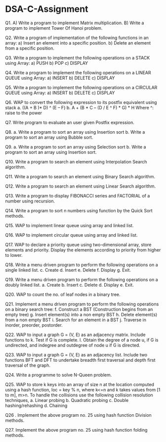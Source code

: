 # DSA-C-Assignment
Q1.	A) Write a program to implement Matrix multiplication.
	B) Write a program to implement Tower Of Hanoi problem.
 
Q2. 	Write a program of implementation of the following functions in an array:
a)	Insert an element into a specific position.
b)	Delete an element from a specific position.

Q3. 	Write a program to implement the following operations on a STACK using Array:
a)	PUSH		b) POP		c) DISPLAY

Q4.	Write a program to implement the following operations on a LINEAR QUEUE using Array:
a)	INSERT		b) DELETE		c) DISPLAY

Q5.	Write a program to implement the following operations on a CIRCULAR QUEUE using Array:
a)	INSERT		b) DELETE		c) DISPLAY

Q6.	WAP to convert the following expression to its postfix equivalent using stack
a.	((A + B )* D) ^ (E – F)
b.	A + (B * C – (D / E ^ F) * G) * H	Where ^: raise to the power

Q7.	Write program to evaluate an user given Postfix expression.

Q8. 	a. Write a program to sort an array using Insertion sort
              b. Write a program to sort an array using Bubble sort.
	      
Q9. 	a. Write a program to sort an array using Selection sort
              b. Write a program to sort an array using Insertion sort.
	      
Q10.	Write a program to search an element using Interpolation Search algorithm.

Q11.	Write a program to search an element using Binary Search algorithm.

Q12.	Write a program to search an element using Linear Search algorithm.

Q13.	Write a program to display FIBONACCI series and FACTORIAL of a number using recursion.

Q14.	Write a program to sort n numbers using function by the Quick Sort methods.

Q15.  WAP to implement linear queue using array and linked list.

Q16.   WAP to implement circular queue using array and linked list.

Q17.  WAP to declare a priority queue using two-dimensional array, store elements and priority. Display the    elements according to priority from higher to lower.

Q18. Write a menu driven program to perform the following operations on a single linked list.
c.	Create
d.	Insert
e.	Delete
f.	Display
g.	Exit.

Q19.  Write a menu driven program to perform the following operations on a doubly linked list.
a.	Create
b.	Insert
c.	Delete
d.	Display
e.	Exit.

Q20. WAP to count the no. of leaf nodes in a binary tree.

Q21. Implement a menu driven program to perform the following operations on a binary search tree:
f.	Construct a BST (Construction begins from an empty tree)
g.	Insert element(s) into a non empty BST
h.	Delete element(s) from a non empty BST
i.	Search for an element in a BST
j.	Traverse in inorder, preorder, postorder.

Q22. WAP to input a graph G = (V, E) as an adjacency matrix. Include functions to 
k.	Test if G is complete.
l.	Obtain the degree of a node u, if G is undirected, and indegree and outdegree of node u if G is directed.

Q23. WAP to input a graph G = (V, E) as an adjacency list. Include two functions BFT and DFT to undertake breadth first traversal and depth first traversal of the graph.

Q24. Write a programme to solve N-Queen problem.

Q25.  WAP to store k keys into an array of size n at the location computed using a hash function, loc = key % n, where    k<=n and k takes values from [1 to m], m>n. To handle the collisions use the following collision resolution techniques,
      a. Linear probing 
      b. Quadratic probing 
      c. Double hashing/rehashing
      d. Chaining 
      
Q26 . Implement the above program no. 25 using hash function Division methods.

Q27. Implement the above program no. 25 using hash function folding methods.
